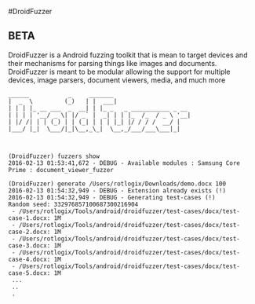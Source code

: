 #DroidFuzzer

## BETA

DroidFuzzer is a Android fuzzing toolkit that is mean to target devices and their mechanisms for parsing things like images and documents.  DroidFuzzer is meant to be modular allowing the support for multiple devices, image parsers, document viewers, media, and much more

```
______           _     _______
|  _  \         (_)   | |  ___|
| | | |_ __ ___  _  __| | |_ _   _ ___________ _ __
| | | | '__/ _ \| |/ _` |  _| | | |_  /_  / _ \ '__|
| |/ /| | | (_) | | (_| | | | |_| |/ / / /  __/ |
|___/ |_|  \___/|_|\__,_\_|  \__,_/___/___\___|_|



(DroidFuzzer) fuzzers show
2016-02-13 01:53:41,672 - DEBUG - Available modules : Samsung Core Prime : document_viewer_fuzzer
```
```
(DroidFuzzer) generate /Users/rotlogix/Downloads/demo.docx 100
2016-02-13 01:54:32,949 - DEBUG - Extension already exists (!)
2016-02-13 01:54:32,949 - DEBUG - Generating test-cases (!)
Random seed: 332976857100687300216904
 - /Users/rotlogix/Tools/android/droidfuzzer/test-cases/docx/test-case-1.docx: 1M
 - /Users/rotlogix/Tools/android/droidfuzzer/test-cases/docx/test-case-2.docx: 1M
 - /Users/rotlogix/Tools/android/droidfuzzer/test-cases/docx/test-case-3.docx: 1M
 - /Users/rotlogix/Tools/android/droidfuzzer/test-cases/docx/test-case-4.docx: 1M
 - /Users/rotlogix/Tools/android/droidfuzzer/test-cases/docx/test-case-5.docx: 1M
 ...
 ..
 .
```
